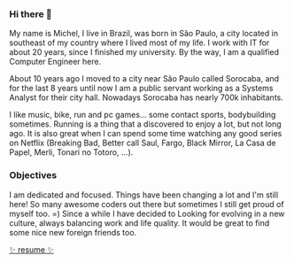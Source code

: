 ### Hi there 👋

My name is Michel, I live in Brazil, was born in São Paulo, a city located in southeast of my country where I lived most of my life. I work with IT for about 20 years, since I finished my university. By the way, I am a qualified Computer Engineer here.

About 10 years ago I moved to a city near São Paulo called Sorocaba, and for the last 8 years until now I am a public servant working as a Systems Analyst for their city hall. Nowadays Sorocaba has nearly 700k inhabitants.

I like music, bike, run and pc games… some contact sports, bodybuilding sometimes. Running is a thing that a discovered to enjoy a lot, but not long ago. It is also great when I can spend some time watching any good series on Netflix (Breaking Bad, Better call Saul, Fargo, Black Mirror, La Casa de Papel, Merli, Tonari no Totoro, …).

### Objectives

I am dedicated and focused. Things have been changing a lot and I'm still here! So many awesome coders out there but sometimes I still get proud of myself too. =) Since a while I have decided to Looking for evolving in a new culture, always balancing work and life quality. It would be great to find some nice new foreign friends too.

[✨ resume ✨](https://drive.google.com/drive/folders/1h3auIf7comPbymK7a0fTHw5eetRj6oLH)
